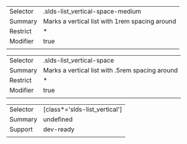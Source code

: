 
|  |  |
|-------|-------|
| Selector | .slds-list_vertical-space-medium |
| Summary | Marks a vertical list with 1rem spacing around |
| Restrict | * |
| Modifier | true |
|  |  |


|  |  |
|-------|-------|
| Selector | .slds-list_vertical-space |
| Summary | Marks a vertical list with .5rem spacing around |
| Restrict | * |
| Modifier | true |
|  |  |


|  |  |
|-------|-------|
| Selector | [class*='slds-list_vertical'] |
| Summary | undefined |
| Support | dev-ready |
|  |  |

